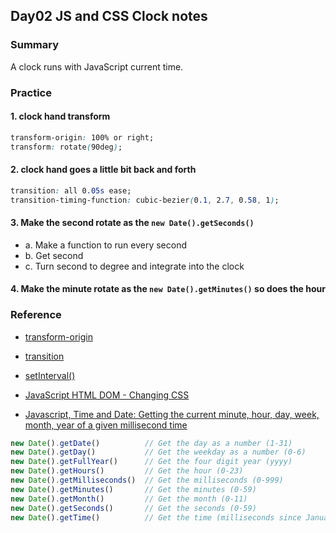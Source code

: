 ## Day02 JS and CSS Clock notes

### Summary
A clock runs with JavaScript current time.

### Practice

#### 1. clock hand transform

```css
transform-origin: 100% or right;
transform: rotate(90deg);
```

#### 2. clock hand goes a little bit back and forth

```css
transition: all 0.05s ease;
transition-timing-function: cubic-bezier(0.1, 2.7, 0.58, 1);
```

#### 3. Make the second rotate as the `new Date().getSeconds()`

- a. Make a function to run every second
- b. Get second
- c. Turn second to degree and integrate into the clock

#### 4. Make the minute rotate as the `new Date().getMinutes()` so does the hour

### Reference

- [transform-origin](https://css-tricks.com/almanac/properties/t/transform-origin/)

- [transition](https://css-tricks.com/almanac/properties/t/transition/)

- [setInterval()](https://developer.mozilla.org/en-US/docs/Web/API/setInterval)

- [JavaScript HTML DOM - Changing CSS](https://www.w3schools.com/js/js_htmldom_css.asp)

- [Javascript, Time and Date: Getting the current minute, hour, day, week, month, year of a given millisecond time](https://stackoverflow.com/questions/4402934/javascript-time-and-date-getting-the-current-minute-hour-day-week-month-y)

```javascript
new Date().getDate()          // Get the day as a number (1-31)
new Date().getDay()           // Get the weekday as a number (0-6)
new Date().getFullYear()      // Get the four digit year (yyyy)
new Date().getHours()         // Get the hour (0-23)
new Date().getMilliseconds()  // Get the milliseconds (0-999)
new Date().getMinutes()       // Get the minutes (0-59)
new Date().getMonth()         // Get the month (0-11)
new Date().getSeconds()       // Get the seconds (0-59)
new Date().getTime()          // Get the time (milliseconds since January 1, 1970)
```